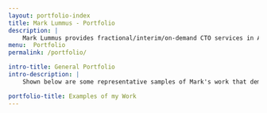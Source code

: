```yaml
---
layout: portfolio-index
title: Mark Lummus - Portfolio
description: |
    Mark Lummus provides fractional/interim/on-demand CTO services in Atlanta. His portfolio demonstrates the breadth/depth of experience leading the design, development, and launch of sophisticated software applications. Mark is available to develop software for you. Schedule a free consultation today!
menu:  Portfolio
permalink: /portfolio/

intro-title: General Portfolio
intro-description: |
    Shown below are some representative samples of Mark's work that demonstrate his breadth and depth of experience leading the design, development, and launch of sophisticated software applications across many mediums.

portfolio-title: Examples of my Work
---
```

